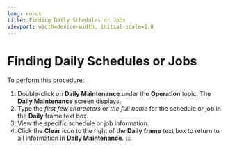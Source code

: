 ```yaml
---
lang: en-us
title: Finding Daily Schedules or Jobs
viewport: width=device-width, initial-scale=1.0
---
```


#  Finding Daily Schedules or Jobs

To perform this procedure:

1.  Double-click on **Daily Maintenance** under the **Operation** topic.
    The **Daily Maintenance** screen displays.
2.  Type the *first few characters or the full name* for the schedule or
    job in the **Daily** frame text box.
3.  View the specific schedule or job information.
4.  Click the **Clear** icon to the right of the **Daily frame** text
    box to return to all information in **Daily Maintenance**.
:::

 

